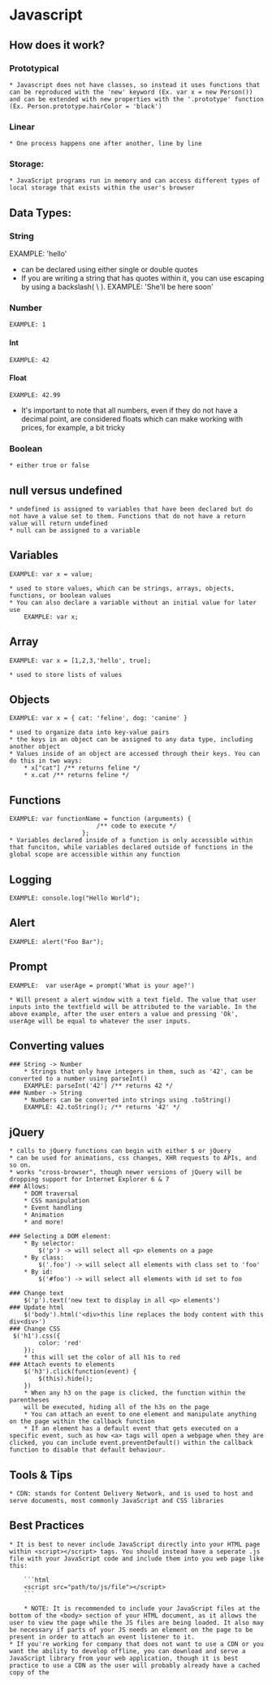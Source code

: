 # Javascript

## How does it work?

### Prototypical
	* Javascript does not have classes, so instead it uses functions that can be reproduced with the 'new' keyword (Ex. var x = new Person()) and can be extended with new properties with the '.prototype' function (Ex. Person.prototype.hairColor = 'black')

### Linear
	* One process happens one after another, line by line

### Storage:
	* JavaScript programs run in memory and can access different types of local storage that exists within the user's browser

## Data Types:

### String

EXAMPLE: 'hello'

* can be declared using either single or double quotes
* If you are writing a string that has quotes within it, you can use escaping by using a backslash( \ ).
	EXAMPLE: 'She\'ll be here soon'

### Number
	EXAMPLE: 1

#### Int
	EXAMPLE: 42

#### Float
	EXAMPLE: 42.99

* It's important to note that all numbers, even if they do not have a decimal point, are considered floats which can make working with prices, for example, a bit tricky


### Boolean
	* either true or false

## null versus undefined
	* undefined is assigned to variables that have been declared but do not have a value set to them. Functions that do not have a return value will return undefined
	* null can be assigned to a variable

## Variables
	EXAMPLE: var x = value;

	* used to store values, which can be strings, arrays, objects, functions, or boolean values
	* You can also declare a variable without an initial value for later use
		EXAMPLE: var x;

## Array
	EXAMPLE: var x = [1,2,3,'hello', true];

	* used to store lists of values

## Objects
	EXAMPLE: var x = { cat: 'feline', dog: 'canine' }

	* used to organize data into key-value pairs
	* the keys in an object can be assigned to any data type, including another object
	* Values inside of an object are accessed through their keys. You can do this in two ways:
		* x["cat"] /** returns feline */
		* x.cat /** returns feline */

## Functions
	EXAMPLE: var functionName = function (arguments) {
							/** code to execute */
						};
	* Variables declared inside of a function is only accessible within that funciton, while variables declared outside of functions in the global scope are accessible within any function

## Logging
	EXAMPLE: console.log("Hello World");

## Alert
	EXAMPLE: alert("Foo Bar");

## Prompt
	EXAMPLE:  var userAge = prompt('What is your age?')

	* Will present a alert window with a text field. The value that user inputs into the textfield will be attributed to the variable. In the above example, after the user enters a value and pressing 'Ok', userAge will be equal to whatever the user inputs.

## Converting values
	### String -> Number
		* Strings that only have integers in them, such as '42', can be converted to a number using parseInt()
		EXAMPLE: parseInt('42') /** returns 42 */
	### Number -> String
		* Numbers can be converted into strings using .toString()
		EXAMPLE: 42.toString(); /** returns '42' */

## jQuery
	* calls to jQuery functions can begin with either $ or jQuery
	* can be used for animations, css changes, XHR requests to APIs, and so on.
	* works "cross-browser", though newer versions of jQuery will be dropping support for Internet Explorer 6 & 7
	### Allows:
		* DOM traversal
		* CSS manipulation
		* Event handling
		* Animation
		* and more!

	### Selecting a DOM element:
		* By selector:
			$('p') -> will select all <p> elements on a page
		* By class:
			$('.foo') -> will select all elements with class set to 'foo'
		* By id:
			$('#foo') -> will select all elements with id set to foo

	### Change text
		$('p').text('new text to display in all <p> elements')
	### Update html
		$('body').html('<div>this line replaces the body content with this div<div>')
	### Change CSS
	 $('h1').css({
	 		color: 'red'
	 	});
	 	* this will set the color of all h1s to red
	### Attach events to elements
		$('h3').click(function(event) {
			$(this).hide();
		})
		* When any h3 on the page is clicked, the function within the parentheses
		will be executed, hiding all of the h3s on the page
		* You can attach an event to one element and manipulate anything on the page within the callback function
		* If an element has a default event that gets executed on a specific event, such as how <a> tags will open a webpage when they are clicked, you can include event.preventDefault() within the callback function to disable that default behaviour.


## Tools & Tips
	* CDN: stands for Content Delivery Network, and is used to host and serve documents, most commonly JavaScript and CSS libraries

## Best Practices
	* It is best to never include JavaScript directly into your HTML page within <script></script> tags. You should instead have a seperate .js file with your JavaScript code and include them into you web page like this:

		```html
		<script src="path/to/js/file"></script>
		```

		* NOTE: It is recommended to include your JavaScript files at the bottom of the <body> section of your HTML document, as it allows the user to view the page while the JS files are being loaded. It also may be necessary if parts of your JS needs an element on the page to be present in order to attach an event listener to it.
	* If you're working for company that does not want to use a CDN or you want the ability to develop offline, you can download and serve a JavaScript library from your web application, though it is best practice to use a CDN as the user will probably already have a cached copy of the
